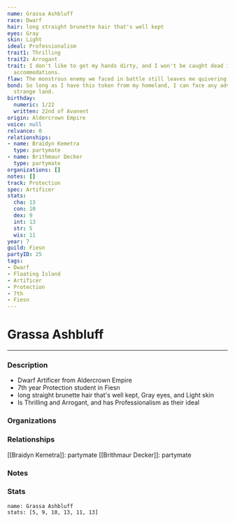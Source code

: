 ```yaml
---
name: Grassa Ashbluff
race: Dwarf
hair: long straight brunette hair that's well kept
eyes: Gray
skin: Light
ideal: Professionalism
trait1: Thrilling
trait2: Arrogant
trait: I don't like to get my hands dirty, and I won't be caught dead in unsuitable
  accommodations.
flaw: The monstrous enemy we faced in battle still leaves me quivering with fear.
bond: So long as I have this token from my homeland, I can face any adversity in this
  strange land.
birthday:
  numeric: 1/22
  written: 22nd of Avanent
origin: Aldercrown Empire
voice: null
relvance: 0
relationships:
- name: Braidyn Kemetra
  type: partymate
- name: Brithmaur Decker
  type: partymate
organizations: []
notes: []
track: Protection
spec: Artificer
stats:
  cha: 13
  con: 10
  dex: 9
  int: 13
  str: 5
  wis: 11
year: 7
guild: Fiesn
partyID: 25
tags:
- Dwarf
- Floating Island
- Artificer
- Protection
- 7th
- Fiesn
---
```

# Grassa Ashbluff
---
### Description
- Dwarf Artificer from Aldercrown Empire
- 7th year Protection student in Fiesn
- long straight brunette hair that's well kept, Gray eyes, and Light skin
- Is Thrilling and Arrogant, and has Professionalism as their ideal

### Organizations

### Relationships
[[Braidyn Kemetra]]: partymate
[[Brithmaur Decker]]: partymate

### Notes

### Stats
```statblock
name: Grassa Ashbluff
stats: [5, 9, 10, 13, 11, 13]
```
